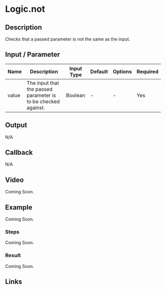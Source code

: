 # Logic.not

## Description

Checks that a passed parameter is not the same as the input.

## Input / Parameter

| Name | Description | Input Type | Default | Options | Required |
| ------ | ------ | ------ | ------ | ------ | ------ |
| value | The input that the passed parameter is to be checked against. | Boolean | - | - | Yes |

## Output

N/A

## Callback

N/A

## Video

Coming Soon.

## Example

Coming Soon.

### Steps

Coming Soon.

### Result

Coming Soon.

## Links